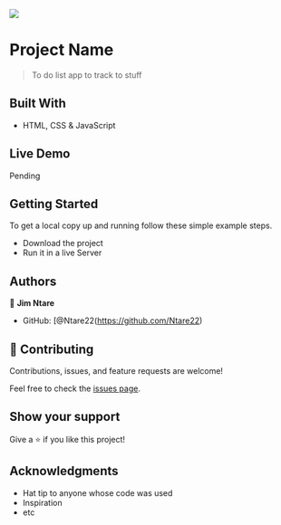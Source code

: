 ![](https://img.shields.io/badge/Microverse-blueviolet)

# Project Name

> To do list app to track to stuff

## Built With

- HTML, CSS & JavaScript

## Live Demo

Pending
<!-- [Live Demo Link](https://livedemo.com) -->


## Getting Started

To get a local copy up and running follow these simple example steps.

- Download the project
- Run it in a live Server


## Authors

👤 **Jim Ntare**

- GitHub: [@Ntare22(https://github.com/Ntare22)

## 🤝 Contributing

Contributions, issues, and feature requests are welcome!

Feel free to check the [issues page](../../issues/).

## Show your support

Give a ⭐️ if you like this project!

## Acknowledgments

- Hat tip to anyone whose code was used
- Inspiration
- etc

